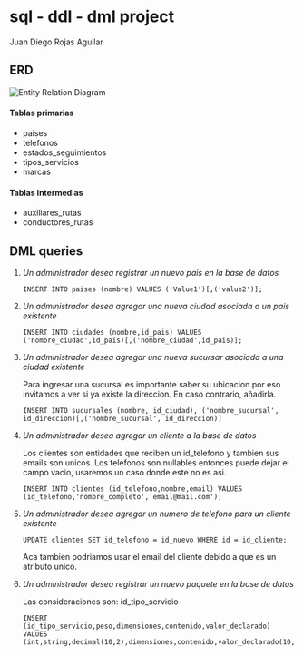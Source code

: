 # sql - ddl - dml project

Juan Diego Rojas Aguilar

## ERD

![Entity Relation Diagram](ERDDiagram.jpg)

#### Tablas primarias

- paises
- telefonos
- estados_seguimientos
- tipos_servicios
- marcas

#### Tablas intermedias

- auxiliares_rutas
- conductores_rutas

## DML queries

1. _Un administrador desea registrar un nuevo pais en la base de datos_

   ```
   INSERT INTO paises (nombre) VALUES ('Value1')[,('value2')];
   ```

2. _Un administrador desea agregar una nueva ciudad asociada a un pais existente_

   ```
   INSERT INTO ciudades (nombre,id_pais) VALUES ('nombre_ciudad',id_pais)[,('nombre_ciudad',id_pais)];
   ```

3. _Un administrador desea agregar una nueva sucursar asociada a una ciudad existente_

   Para ingresar una sucursal es importante saber su ubicacion por eso invitamos a ver si ya existe la direccion. En caso contrario, añadirla.

   ```
   INSERT INTO sucursales (nombre, id_ciudad), ('nombre_sucursal', id_direccion)[,('nombre_sucursal', id_direccion)]
   ```

4. _Un administrador desea agregar un cliente a la base de datos_

   Los clientes son entidades que reciben un id_telefono y tambien sus emails son unicos. Los telefonos son nullables entonces puede dejar el campo vacio, usaremos un caso donde este no es asi.

   ```
   INSERT INTO clientes (id_telefono,nombre,email) VALUES (id_telefono,'nombre_completo','email@mail.com');
   ```

5. _Un administrador desea agregar un numero de telefono para un cliente existente_

   ```
   UPDATE clientes SET id_telefono = id_nuevo WHERE id = id_cliente;
   ```

   Aca tambien podriamos usar el email del cliente debido a que es un atributo unico.

6. _Un administrador desea registrar un nuevo paquete en la base de datos_

   Las consideraciones son: id_tipo_servicio

   ```
   INSERT (id_tipo_servicio,peso,dimensiones,contenido,valor_declarado) VALUES (int,string,decimal(10,2),dimensiones,contenido,valor_declarado(10,2));
   ```
